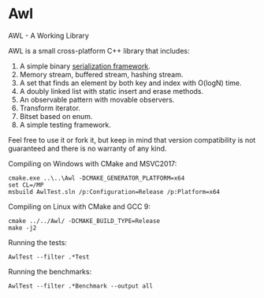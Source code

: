 # Awl
AWL - A Working Library

AWL is a small cross-platform C++ library that includes:

1. A simple binary [serialization framework](https://developernote.com/2020/02/a-simple-cpp-serialization-framework/).
2. Memory stream, buffered stream, hashing stream.
3. A set that finds an element by both key and index with O(logN) time.
4. A doubly linked list with static insert and erase methods.
5. An observable pattern with movable observers.
6. Transform iterator.
7. Bitset based on enum.
8. A simple testing framework.

Feel free to use it or fork it, but keep in mind that version compatibility is not guaranteed and there is no warranty of any kind.

Compiling on Windows with CMake and MSVC2017:

    cmake.exe ..\..\Awl -DCMAKE_GENERATOR_PLATFORM=x64
    set CL=/MP
    msbuild AwlTest.sln /p:Configuration=Release /p:Platform=x64

Compiling on Linux with CMake and GCC 9:

    cmake ../../Awl/ -DCMAKE_BUILD_TYPE=Release
    make -j2

Running the tests:

    AwlTest --filter .*Test

Running the benchmarks:

    AwlTest --filter .*Benchmark --output all
